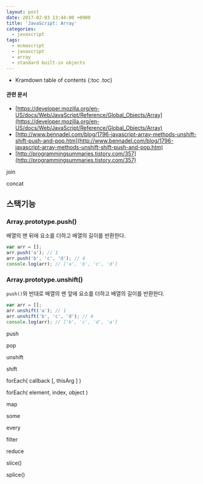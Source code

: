 ```yaml
---
layout: post
date: 2017-02-03 13:44:00 +0900
title: 'JavaScript: Array'
categories:
  - javascript
tags:
  - ecmascript
  - javascript
  - array
  - standard built-in objects
---
```


* Kramdown table of contents
{:toc .toc}

#### 관련 문서

- [https://developer.mozilla.org/en-US/docs/Web/JavaScript/Reference/Global_Objects/Array](https://developer.mozilla.org/en-US/docs/Web/JavaScript/Reference/Global_Objects/Array)
- [http://www.bennadel.com/blog/1796-javascript-array-methods-unshift-shift-push-and-pop.htm](http://www.bennadel.com/blog/1796-javascript-array-methods-unshift-shift-push-and-pop.htm)
- [http://programmingsummaries.tistory.com/357](http://programmingsummaries.tistory.com/357)

join

concat



## 스택기능


### Array.prototype.push()

배열의 맨 뒤에 요소를 더하고 배열의 길이를 반환한다.

```js
var arr = [];
arr.push('a'); // 1
arr.push('b', 'c', 'd'); // 4
console.log(arr); // ['a', 'b', 'c', 'd']
```

### Array.prototype.unshift()

`push()`와 반대로 배열의 맨 앞에 요소를 더하고 배열의 길이를 반환한다.

```js
var arr = [];
arr.unshift('a'); // 1
arr.unshift('b', 'c', 'd'); // 4
console.log(arr); // ['b', 'c', 'd', 'a']
```



push

pop

unshift

shift



forEach( callback [, thisArg ] )

forEach( element, index, object )

map

some

every

filter

reduce



slice()

splice()
